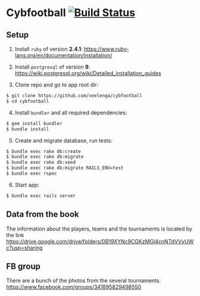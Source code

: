 # Cybfootball [![Build Status](https://travis-ci.org/veelenga/cybfootball.svg?branch=master)](https://travis-ci.org/veelenga/cybfootball)

## Setup

  1. Install `ruby` of version **2.4.1**: https://www.ruby-lang.org/en/documentation/installation/

  2. Install `postgresql` of version **9**: https://wiki.postgresql.org/wiki/Detailed_installation_guides

  3. Clone repo and go to app root dir:

  ```sh
  $ git clone https://github.com/veelenga/cybfootball
  $ cd cybfootball
  ```

  4. Install `bundler` and all required dependencies:

  ```sh
  $ gem install bundler
  $ bundle install
  ```

  5. Create and migrate database, run tests:

  ```sh
  $ bundle exec rake db:create
  $ bundle exec rake db:migrate
  $ bundle exec rake db:seed
  $ bundle exec rake db:migrate RAILS_ENV=test
  $ bundle exec rspec
  ```

  6. Start app:

  ```sh
  $ bundle exec rails server
  ```

## Data from the book
The information about the players, teams and the tournaments is located by the link
https://drive.google.com/drive/folders/0B19XYNc9CGKzMGl4cnNTdVVyUWc?usp=sharing

## FB group
There are a bunch of the photos from the several tournaments.
https://www.facebook.com/groups/341895829498550

